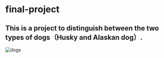# final-project
## This is a project to distinguish between the two types of dogs（Husky and Alaskan dog）.
 ![dogs](https://github.com/Sam-songchen/final-project/blob/master/bbb3484c31cf487f998fecef41c8547d_hd.jpg)
